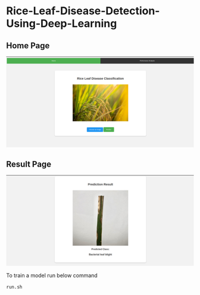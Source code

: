 # Rice-Leaf-Disease-Detection-Using-Deep-Learning



## Home Page 

![](assets/leaf_home.png)

## Result Page

![](assets/leaf_pred.png)

To train a model run below command

```
run.sh
```